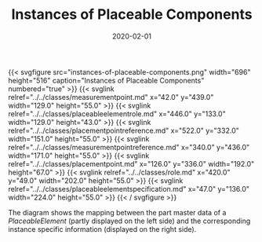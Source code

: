 ﻿---
title: Instances of Placeable Components
toc: false
type: specs
layout: diagram
date: "2020-02-01"
draft: false
specification: VEC
version: 1.2.0
documentType: "Recommendation"
elementType: Diagram
classes:
  - MeasurementPoint
  - PlaceableElementRole
  - PlacementPointReference
  - MeasurementPointReference
  - PlacementPoint
  - Role
  - PlaceableElementSpecification
menu:
  VEC-1.2.0:    
    parent: instances-of-components
    identifier: instances-of-components/instances-of-placeable-components
    weight: 1007011 

# Prev/next pager order (if `docs_section_pager` enabled in `params.toml`)
weight: 1007011
---
{{< svgfigure src="instances-of-placeable-components.png" width="696" height="516" caption="Instances of Placeable Components" numbered="true" >}}
  {{< svglink relref="../../classes/measurementpoint.md" x="42.0" y="439.0" width="129.0" height="55.0" >}}
  {{< svglink relref="../../classes/placeableelementrole.md" x="446.0" y="133.0" width="129.0" height="43.0" >}}
  {{< svglink relref="../../classes/placementpointreference.md" x="522.0" y="332.0" width="151.0" height="55.0" >}}
  {{< svglink relref="../../classes/measurementpointreference.md" x="340.0" y="436.0" width="171.0" height="55.0" >}}
  {{< svglink relref="../../classes/placementpoint.md" x="126.0" y="336.0" width="192.0" height="67.0" >}}
  {{< svglink relref="../../classes/role.md" x="420.0" y="49.0" width="202.0" height="55.0" >}}
  {{< svglink relref="../../classes/placeableelementspecification.md" x="47.0" y="136.0" width="224.0" height="55.0" >}}
{{< / svgfigure >}}
<p> The diagram shows the mapping between the part master data of a <i>PlaceableElement</i> (partly displayed on the left side)&#160;and the corresponding instance specific information (displayed on the right side).      </p>